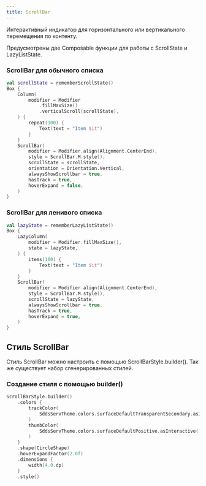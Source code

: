 ```yaml
---
title: ScrollBar
--- 
```


Интерактивный индикатор для горизонтального или вертикального перемещения по контенту.

Предусмотрены две Composable функции для работы с ScrollState и LazyListState.

### ScrollBar для обычного списка

```kotlin
val scrollState = rememberScrollState()
Box {
    Column(
        modifier = Modifier
            .fillMaxSize()
            .verticalScroll(scrollState),
    ) {
        repeat(100) {
            Text(text = "Item $it")
        }
    }
    ScrollBar(
        modifier = Modifier.align(Alignment.CenterEnd),
        style = ScrollBar.M.style(),
        scrollState = scrollState,
        orientation = Orientation.Vertical,
        alwaysShowScrollbar = true,
        hasTrack = true,
        hoverExpand = false,
    )
}
```

### ScrollBar для ленивого списка

```kotlin
val lazyState = rememberLazyListState()
Box {
    LazyColumn(
        modifier = Modifier.fillMaxSize(),
        state = lazyState,
    ) {
        items(100) {
            Text(text = "Item $it")
        }
    }
    ScrollBar(
        modifier = Modifier.align(Alignment.CenterEnd),
        style = ScrollBar.M.style(),
        scrollState = lazyState,
        alwaysShowScrollbar = true,
        hasTrack = true,
        hoverExpand = true,
    )
}
```

## Стиль ScrollBar

Стиль ScrollBar можно настроить с помощью ScrollBarStyle.builder(). Так же существует набор сгенерированных стилей.

### Создание стиля с помощью builder()

```kotlin
ScrollBarStyle.builder()
    .colors {
        trackColor(
            SddsServTheme.colors.surfaceDefaultTransparentSecondary.asInteractive(),
        )
        thumbColor(
            SddsServTheme.colors.surfaceDefaultPositive.asInteractive(),
        )
    }
    .shape(CircleShape)
    .hoverExpandFactor(2.0f)
    .dimensions {
        width(4.0.dp)
    }
    .style()
```
